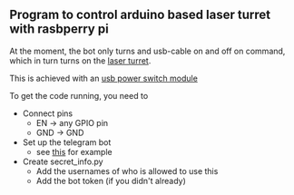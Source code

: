 ## Program to control arduino based laser turret with rasbperry pi

At the moment, the bot only turns and usb-cable on and off on command, which in turn turns on the [laser turret](https://youtube.com/shorts/iM_XG_rG9lU). 

This is achieved with an [usb power switch module](https://thepihut.com/products/usb-power-switch-module)

To get the code running, you need to 

- Connect pins
  - EN -> any GPIO pin
  - GND -> GND
- Set up the telegram bot
  - see [this](https://www.youtube.com/watch?v=vZtm1wuA2yc) for example 
- Create secret_info.py
  - Add the usernames of who is allowed to use this
  - Add the bot token (if you didn't already)
